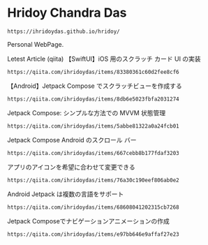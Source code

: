 # Hridoy Chandra Das
```
https://ihridoydas.github.io/hridoy/
```
Personal WebPage.

Letest Article (qiita)
【SwiftUI】iOS 用のスクラッチ カード UI の実装

```
https://qiita.com/ihridoydas/items/83380361c60d2fee8cf6
```
【Android】Jetpack Compose でスクラッチビューを作成する

```
https://qiita.com/ihridoydas/items/8db6e5023fbfa2031274
```
Jetpack Compose: シンプルな方法での MVVM 状態管理

```
https://qiita.com/ihridoydas/items/5abbe81322a0a24fcb01
```
Jetpack Compose Android のスクロール バー

```
https://qiita.com/ihridoydas/items/667cebb8b177fdaf3203
```
アプリのアイコンを希望に合わせて変更できる
```
https://qiita.com/ihridoydas/items/76a30c190eef806ab0e2
```
Android Jetpack は複数の言語をサポート
```
https://qiita.com/ihridoydas/items/68608041202315cb7268
```
Jetpack Composeでナビゲーションアニメーションの作成
```
https://qiita.com/ihridoydas/items/e97bb646e9affaf27e23
```





